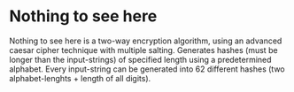 Nothing to see here
===
Nothing to see here is a two-way encryption algorithm, using an advanced caesar cipher technique with multiple salting. Generates hashes (must be longer than the input-strings) of specified length using a predetermined alphabet. Every input-string can be generated into 62 different hashes (two alphabet-lenghts + length of all digits).


